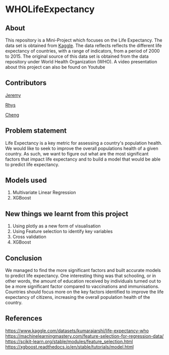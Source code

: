 # WHOLifeExpectancy

## About
This repository is a Mini-Project which focuses on the Life Expectancy. 
The data set is obtained from [Kaggle](https://www.kaggle.com/datasets/kumarajarshi/life-expectancy-who).
The data reflects reflects the different life expectancy of countries, with a range of indicators, from a period of 2000 to 2015.
The original source of this data set is obtained from the data repository under World Health Organization (WHO). 
A video presentation about this project can also be found on Youtube

## Contributors
[Jeremy](https://github.com/iiJoe)

[Rhys](https://github.com/Restia-Ashdoll)

[Cheng](https://github.com/Worsl)

## Problem statement
Life Expectancy is a key metric for assessing a country's population health.
We would like to seek to improve the overall populations health of a given country. 
As such, we want to figure out what are the most significant factors that impact life expectancy and to build a model that would be able to predict life expectancy. 

## Models used 
1. Multivariate Linear Regression
2. XGBoost

## New things we learnt from this project
1. Using plotly as a new form of visualisation
2. Using Feature selection to identify key variables
3. Cross validation
4. XGBoost

## Conclusion
We managed to find the more significant factors and built accurate models to predict life expectancy.
One interesting thing was that schooling, or in other words, the amount of education received by individuals turned out to be a more significant factor compared to vaccinations and immunisations.
Countries should focus more on the key factors identified to improve the life expectancy of citizens, increasing the overall population health of the country.

## References
https://www.kaggle.com/datasets/kumarajarshi/life-expectancy-who
https://machinelearningmastery.com/feature-selection-for-regression-data/
https://scikit-learn.org/stable/modules/feature_selection.html
https://xgboost.readthedocs.io/en/stable/tutorials/model.html
